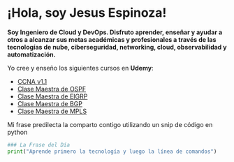<!-- Section 1 

-->
# ¡Hola, soy Jesus Espinoza! 

**Soy Ingeniero de Cloud y DevOps. Disfruto aprender, enseñar y ayudar a otros a alcanzar sus metas académicas y profesionales a través de las tecnologías de nube, ciberseguridad, networking, cloud, observabilidad y automatización.**

Yo cree y enseño los siguientes cursos en **Udemy**:

- [CCNA v1.1](https://www.udemy.com/course/thor-ccna200301-parte1/?referralCode=8E81D297B2045A2B4453)
- [Clase Maestra de OSPF](https://www.udemy.com/course/master-class-ospf/?referralCode=AC6F0553D35484F93E45)
- [Clase Maestra de EIGRP](https://www.udemy.com/course/master-class-eigrp/?referralCode=613CFE1350806DA886BB)
- [Clase Maestra de BGP](https://www.udemy.com/course/thor-bgp-master-class/?referralCode=04579F682745A9E1DAE2)
- [Clase Maestra de MPLS](https://www.udemy.com/course/thor-mpls-master-class/?referralCode=C9CD96C00C8A2E6BF2CD)

Mi frase predilecta la comparto contigo utilizando un snip de código en python
```python
### La Frase del Día
print("Aprende primero la tecnología y luego la línea de comandos")
```

<!-- Section 2 

-->

<!--
**jesus-eec/jesus-eec** is a ✨ _special_ ✨ repository because its `README.md` (this file) appears on your GitHub profile.

Here are some ideas to get you started:

- 🔭 I’m currently working on ...
- 🌱 I’m currently learning ...
- 👯 I’m looking to collaborate on ...
- 🤔 I’m looking for help with ...
- 💬 Ask me about ...
- 📫 How to reach me: ...
- 😄 Pronouns: ...
- ⚡ Fun fact: ...
-->

